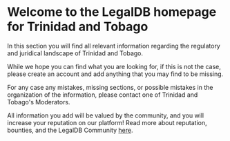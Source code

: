 <!-- TITLE: Trinidad and Tobago -->
<!-- SUBTITLE: Welcome to the legalDB home of Trinidad and Tobago -->

# Welcome to the LegalDB homepage for Trinidad and Tobago

In this section you will find all relevant information regarding the regulatory and juridical landscape of Trinidad and Tobago.

While we hope you can find what you are looking for, if this is not the case, please create an account and add anything that you may find to be missing.

For any case any mistakes, missing sections, or possible mistakes in the organization of the information, please contact one of Trinidad and Tobago's Moderators.

All information you add will be valued by the community, and you will increase your reputation on our platform! Read more about reputation, bounties, and the LegalDB Community [here](http://legaldb.herokuapp.com/legaldb/community).
